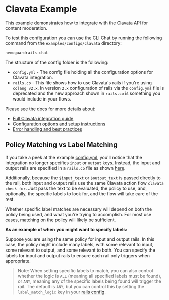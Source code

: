 # Clavata Example

This example demonstrates how to integrate with the [Clavata](https://clavata.ai) API for content moderation.

To test this configuration you can use the CLI Chat by running the following command from the `examples/configs/clavata` directory:

```bash
nemoguardrails chat
```

The structure of the config folder is the following:

- `config.yml` - The config file holding all the configuration options for Clavata integration.
- `rails.co` - This file shows how to use Clavata's rails if you're using `colang v2.x`. In version `2.x` configuration of rails via the `config.yml` file is deprecated and the new approach shown in `rails.co` is something you would include in your flows.

Please see the docs for more details about:

- [Full Clavata integration guide](../../../docs/user-guides/community/clavata.md)
- [Configuration options and setup instructions](../../../docs/user-guides/community/clavata.md#setup)
- [Error handling and best practices](../../../docs/user-guides/community/clavata.md#error-handling)

## Policy Matching vs Label Matching

If you take a peek at the example [config.yml](config.yml), you'll notice that the integration no longer specifies `input` or `output` keys. Instead, the input and output rails are specified in a `rails.co` file as shown [here](./rails.co).

Additionally, because the `$input_text` or `$output_text` is passed directly to the rail, both input and output rails use the same Clavata action flow `clavata check for`. Just pass the text to be evaluated, the policy to use, and, optionally, the specific labels to look for, and the flow will take care of the rest.

Whether specific label matches are necessary will depend on both the policy being used, and what you're trying to accomplish. For most use cases, matching on the policy will likely be sufficient.

**As an example of when you might want to specify labels:**

Suppose you are using the same policy for input and output rails. In this case, the policy might include many labels, with some relevant to input, some relevant to output, and some relevant to both. You can specify the labels for input and output rails to ensure each rail only triggers when appropriate.

> Note: When setting specific labels to match, you can also control whether the logic is `ALL` (meaning all specified labels must be found), or `ANY`, meaning any of the specific labels being found will trigger the rail. The default is `ANY`, but you can control this by setting the `label_match_logic` key in your [rails config](./config.yml).
